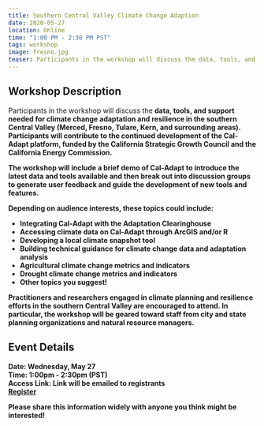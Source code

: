 ```yaml
---
title: Southern Central Valley Climate Change Adaption
date: 2020-05-27
location: Online
time: "1:00 PM - 2:30 PM PST"
tags: workshop
image: fresno.jpg
teaser: Participants in the workshop will discuss the data, tools, and support needed for climate change adaptation and resilience in California's southern Central Valley.
---
```


## Workshop Description

Participants in the workshop will discuss the <strong>data, tools, and support needed for climate change adaptation and resilience in the southern Central Valley (Merced, Fresno, Tulare, Kern, and surrounding areas). Participants will contribute to the continued development of the Cal-Adapt platform, funded by the California Strategic Growth Council and the California Energy Commission.

The workshop will include a <strong>brief demo of Cal-Adapt to introduce the latest data and tools available and then break out into <strong>discussion groups to generate user feedback and guide the development of new tools and features.

Depending on audience interests, these topics could include:
- Integrating Cal-Adapt with the Adaptation Clearinghouse
- Accessing climate data on Cal-Adapt through ArcGIS and/or R
- Developing a local climate snapshot tool
- Building technical guidance for climate change data and adaptation analysis
- Agricultural climate change metrics and indicators
- Drought climate change metrics and indicators
- Other topics you suggest!

Practitioners and researchers engaged in climate planning and resilience efforts in the southern Central Valley are encouraged to attend. In particular, the workshop will be geared toward staff from city and state planning organizations and natural resource managers. 

## Event Details
Date: **Wednesday, May 27** <br/>
Time: **1:00pm - 2:30pm (PST)** <br/>
Access Link: Link will be emailed to registrants <br/>
<a href="https://forms.gle/PP8uPsYJZfdyQpT16" target="_blank" class="btn btn-primary mt-2">Register</a>

Please share this information widely with anyone you think might be interested!



